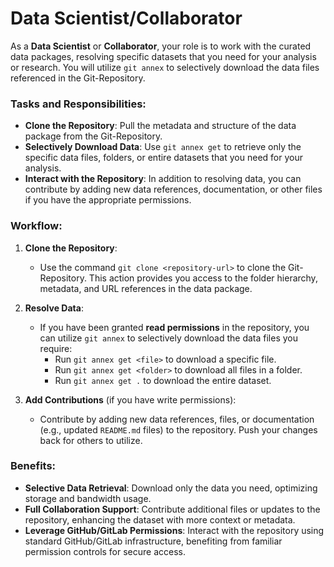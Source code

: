# Data Scientist/Collaborator

As a **Data Scientist** or **Collaborator**, your role is to work with the curated data packages, resolving specific datasets that you need for your analysis or research. You will utilize `git annex` to selectively download the data files referenced in the Git-Repository.

### Tasks and Responsibilities:
- **Clone the Repository**: Pull the metadata and structure of the data package from the Git-Repository.
- **Selectively Download Data**: Use `git annex get` to retrieve only the specific data files, folders, or entire datasets that you need for your analysis.
- **Interact with the Repository**: In addition to resolving data, you can contribute by adding new data references, documentation, or other files if you have the appropriate permissions.

### Workflow:
1. **Clone the Repository**:
     - Use the command `git clone <repository-url>` to clone the Git-Repository. This action provides you access to the folder hierarchy, metadata, and URL references in the data package.

2. **Resolve Data**:
     - If you have been granted **read permissions** in the repository, you can utilize `git annex` to selectively download the data files you require:
       - Run `git annex get <file>` to download a specific file.
       - Run `git annex get <folder>` to download all files in a folder.
       - Run `git annex get .` to download the entire dataset.

3. **Add Contributions** (if you have write permissions):
     - Contribute by adding new data references, files, or documentation (e.g., updated `README.md` files) to the repository. Push your changes back for others to utilize.

### Benefits:
- **Selective Data Retrieval**: Download only the data you need, optimizing storage and bandwidth usage.
- **Full Collaboration Support**: Contribute additional files or updates to the repository, enhancing the dataset with more context or metadata.
- **Leverage GitHub/GitLab Permissions**: Interact with the repository using standard GitHub/GitLab infrastructure, benefiting from familiar permission controls for secure access.

